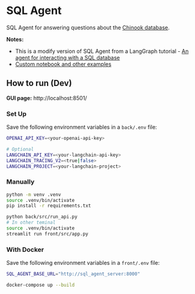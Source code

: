 # SQL Agent

SQL Agent for answering questions about the [Chinook database](https://www.sqlitetutorial.net/sqlite-sample-database/).

**Notes:**
- This is a modify version of SQL Agent from a LangGraph tutorial - [An agent for interacting with a SQL database](https://langchain-ai.github.io/langgraph/tutorials/sql-agent/)
- [Custom notebook and other examples](https://colab.research.google.com/drive/15iPieH2OrT8FS0FsClOJlV-bvuV4Eaa8?usp=sharing)

## How to run (Dev)

**GUI page:** http://localhost:8501/

### Set Up

Save the following environment variables in a `back/.env` file:

```bash
OPENAI_API_KEY=<your-openai-api-key>

# Optional
LANGCHAIN_API_KEY=<your-langchain-api-key>
LANGCHAIN_TRACING_V2=<true|false>
LANGCHAIN_PROJECT=<your-langchain-project>
```

### Manually

```bash
python -m venv .venv
source .venv/bin/activate
pip install -r requirements.txt

python back/src/run_api.py
# In other teminal
source .venv/bin/activate
streamlit run front/src/app.py
```

### With Docker

Save the following environment variables in a `front/.env` file:

```bash
SQL_AGENT_BASE_URL="http://sql_agent_server:8000"
```

```bash
docker-compose up --build
```

